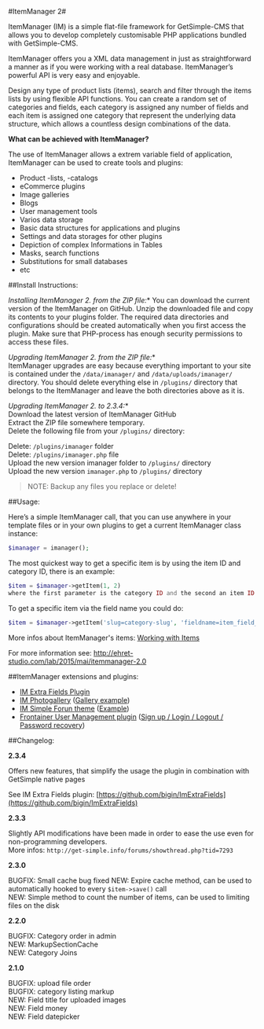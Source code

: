 #ItemManager 2#

ItemManager (IM) is a simple flat-file framework for GetSimple-CMS that allows you to develop completely customisable
PHP applications bundled with GetSimple-CMS.

ItemManager offers you a XML data management in just as straightforward a manner as if you were working with a real
database. ItemManager’s powerful API is very easy and enjoyable.

Design any type of product lists (items), search and filter through the items lists by using flexible API functions.
You can create a random set of categories and fields, each category is assigned any number of fields and each item is
assigned one category that represent the underlying data structure, which allows a countless design combinations of the
data.



**What can be achieved with ItemManager?**

The use of ItemManager allows a extrem variable field of application, ItemManager can be used to create tools and
plugins:

- Product -lists, -catalogs
- eCommerce plugins
- Image galleries
- Blogs
- User management tools
- Varios data storage
- Basic data structures for applications and plugins
- Settings and data storages for other plugins
- Depiction of complex Informations in Tables
- Masks, search functions
- Substitutions for small databases
- etc

##Install Instructions:

**Installing ItemManager 2.* from the ZIP file:**
You can download the current version of the ItemManager on GitHub. Unzip the downloaded file and copy its
contents to your plugins folder. The required data directories and configurations should be created automatically
when you first access the plugin. Make sure that PHP-process has enough security permissions to access these files.

**Upgrading ItemManager 2.* from the ZIP file:**  
ItemManager upgrades are easy because everything important to your site is contained under the `/data/imanager/` and
`/data/uploads/imanager/` directory. You should delete everything else in `/plugins/` directory that belongs to the
ItemManager and leave the both directories above as it is.

**Upgrading ItemManager 2.* to 2.3.4:**  
Download the latest version of ItemManager GitHub  
Extract the ZIP file somewhere temporary.  
Delete the following file from your `/plugins/` directory:  

Delete: `/plugins/imanager` folder  
Delete: `/plugins/imanager.php` file  
Upload the new version imanager folder to `/plugins/` directory  
Upload the new version `imanager.php` to `/plugins/` directory  

> NOTE: Backup any files you replace or delete!

##Usage:

Here’s a simple ItemManager call, that you can use anywhere in your template files or in your own plugins to get a
current ItemManager class instance:

```php
$imanager = imanager();
```

The most quickest way to get a specific item is by using the item ID and category ID, there is an example: 

```php
$item = $imanager->getItem(1, 2)
where the first parameter is the category ID and the second an item ID.
```

To get a specific item via the field name you could do: 
```php
$item = $imanager->getItem('slug=category-slug', 'fieldname=item_field_name');
```

More infos about ItemManager's items: [Working with Items](http://ehret-studio.com/lab/2015/mai/itemmanager-2.0-api-reference-items/)

For more information see: http://ehret-studio.com/lab/2015/mai/itemmanager-2.0


##ItemManager extensions and plugins:
- [IM Extra Fields Plugin](https://github.com/bigin/ImExtraFields)
- [IM Photogallery](http://get-simple.info/extend/theme/itemmanagers-photogallery/1043/)
([Gallery example](http://ehret-studio.com/gallery/))
- [IM Simple Forun theme](http://get-simple.info/extend/theme/simpleforum/1016/)
([Example](http://im.ehret-studio.com/forum/))
- [Frontainer User Management plugin](http://get-simple.info/extend/plugin/frontainer/1015/)
([Sign up / Login / Logout / Password recovery](http://im.ehret-studio.com/login/))

##Changelog:

**2.3.4** 

Offers new features, that simplify the usage the plugin in combination with GetSimple native pages

See IM Extra Fields plugin: [https://github.com/bigin/ImExtraFields](https://github.com/bigin/ImExtraFields)

**2.3.3**

Slightly API modifications have been made in order to ease the use even for non-programming developers.  
More infos: `http://get-simple.info/forums/showthread.php?tid=7293`

**2.3.0**

BUGFIX: Small cache bug fixed
NEW: Expire cache method, can be used to automatically hooked to every `$item->save()` call  
NEW: Simple method to count the number of items, can be used to limiting files on the disk  

**2.2.0**  

BUGFIX: Category order in admin  
NEW: MarkupSectionCache  
NEW: Category Joins  

**2.1.0**

BUGFIX: upload file order  
BUGFIX: category listing markup  
NEW: Field title for uploaded images  
NEW: Field money  
NEW: Field datepicker  
